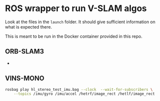 # ROS wrapper to run V-SLAM algos

Look at the files in the `launch` folder. It should give sufficient information on what is expected there.

This is meant to be run in the Docker container provided in this repo.

## ORB-SLAM3

- 

## VINS-MONO

```bash
rosbag play hl_stereo_test_imu.bag --clock  --wait-for-subscribers \
    --topics /imu/gyro /imu/accel /hetrf/image_rect /hetlf/image_rect
```
